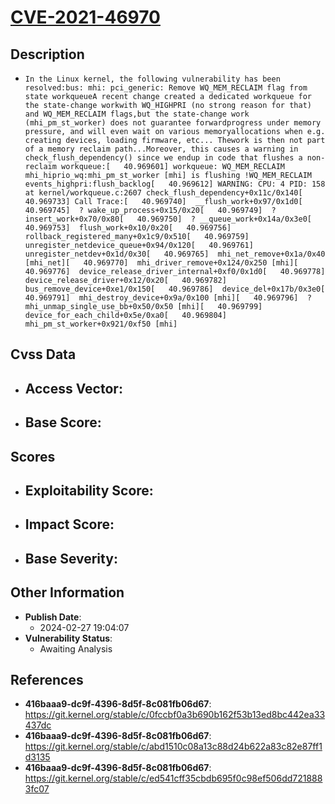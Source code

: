 
# [CVE-2021-46970](https://cve.mitre.org/cgi-bin/cvename.cgi?name=CVE-2021-46970)

## Description

- `In the Linux kernel, the following vulnerability has been resolved:bus: mhi: pci_generic: Remove WQ_MEM_RECLAIM flag from state workqueueA recent change created a dedicated workqueue for the state-change workwith WQ_HIGHPRI (no strong reason for that) and WQ_MEM_RECLAIM flags,but the state-change work (mhi_pm_st_worker) does not guarantee forwardprogress under memory pressure, and will even wait on various memoryallocations when e.g. creating devices, loading firmware, etc... Thework is then not part of a memory reclaim path...Moreover, this causes a warning in check_flush_dependency() since we endup in code that flushes a non-reclaim workqueue:[   40.969601] workqueue: WQ_MEM_RECLAIM mhi_hiprio_wq:mhi_pm_st_worker [mhi] is flushing !WQ_MEM_RECLAIM events_highpri:flush_backlog[   40.969612] WARNING: CPU: 4 PID: 158 at kernel/workqueue.c:2607 check_flush_dependency+0x11c/0x140[   40.969733] Call Trace:[   40.969740]  __flush_work+0x97/0x1d0[   40.969745]  ? wake_up_process+0x15/0x20[   40.969749]  ? insert_work+0x70/0x80[   40.969750]  ? __queue_work+0x14a/0x3e0[   40.969753]  flush_work+0x10/0x20[   40.969756]  rollback_registered_many+0x1c9/0x510[   40.969759]  unregister_netdevice_queue+0x94/0x120[   40.969761]  unregister_netdev+0x1d/0x30[   40.969765]  mhi_net_remove+0x1a/0x40 [mhi_net][   40.969770]  mhi_driver_remove+0x124/0x250 [mhi][   40.969776]  device_release_driver_internal+0xf0/0x1d0[   40.969778]  device_release_driver+0x12/0x20[   40.969782]  bus_remove_device+0xe1/0x150[   40.969786]  device_del+0x17b/0x3e0[   40.969791]  mhi_destroy_device+0x9a/0x100 [mhi][   40.969796]  ? mhi_unmap_single_use_bb+0x50/0x50 [mhi][   40.969799]  device_for_each_child+0x5e/0xa0[   40.969804]  mhi_pm_st_worker+0x921/0xf50 [mhi]`

## Cvss Data

- **Access Vector**:
  - 
- **Base Score**:
  - 

## Scores

- **Exploitability Score**:
  - 
- **Impact Score**:
  - 
- **Base Severity**:
  - 

## Other Information

- **Publish Date**:
  - 2024-02-27 19:04:07
- **Vulnerability Status**:
  - Awaiting Analysis

## References

- **416baaa9-dc9f-4396-8d5f-8c081fb06d67**: https://git.kernel.org/stable/c/0fccbf0a3b690b162f53b13ed8bc442ea33437dc
- **416baaa9-dc9f-4396-8d5f-8c081fb06d67**: https://git.kernel.org/stable/c/abd1510c08a13c88d24b622a83c82e87ff1d3135
- **416baaa9-dc9f-4396-8d5f-8c081fb06d67**: https://git.kernel.org/stable/c/ed541cff35cbdb695f0c98ef506dd7218883fc07
